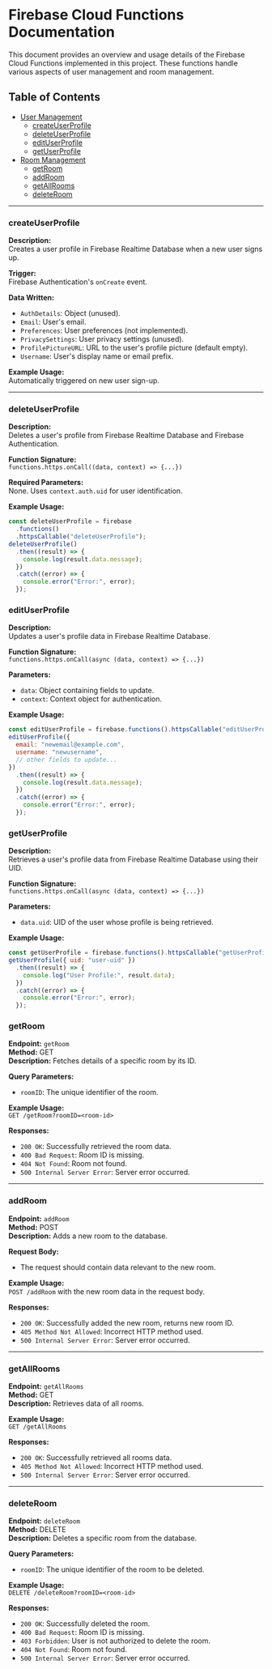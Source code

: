 # Firebase Cloud Functions Documentation

This document provides an overview and usage details of the Firebase Cloud Functions implemented in this project. These functions handle various aspects of user management and room management.

## Table of Contents

- [User Management](#user-management)
  - [createUserProfile](#createuserprofile)
  - [deleteUserProfile](#deleteuserprofile)
  - [editUserProfile](#edituserprofile)
  - [getUserProfile](#getuserprofile)
- [Room Management](#room-management)
  - [getRoom](#getroom)
  - [addRoom](#addroom)
  - [getAllRooms](#getallrooms)
  - [deleteRoom](#deleteroom)

---

### createUserProfile

**Description:**  
Creates a user profile in Firebase Realtime Database when a new user signs up.

**Trigger:**  
Firebase Authentication's `onCreate` event.

**Data Written:**

- `AuthDetails`: Object (unused).
- `Email`: User's email.
- `Preferences`: User preferences (not implemented).
- `PrivacySettings`: User privacy settings (unused).
- `ProfilePictureURL`: URL to the user's profile picture (default empty).
- `Username`: User's display name or email prefix.

**Example Usage:**  
Automatically triggered on new user sign-up.

---

### deleteUserProfile

**Description:**  
Deletes a user's profile from Firebase Realtime Database and Firebase Authentication.

**Function Signature:**  
`functions.https.onCall((data, context) => {...})`

**Required Parameters:**  
None. Uses `context.auth.uid` for user identification.

**Example Usage:**

```javascript
const deleteUserProfile = firebase
  .functions()
  .httpsCallable("deleteUserProfile");
deleteUserProfile()
  .then((result) => {
    console.log(result.data.message);
  })
  .catch((error) => {
    console.error("Error:", error);
  });
```

### editUserProfile

**Description:**  
Updates a user's profile data in Firebase Realtime Database.

**Function Signature:**  
`functions.https.onCall(async (data, context) => {...})`

**Parameters:**

- `data`: Object containing fields to update.
- `context`: Context object for authentication.

**Example Usage:**

```javascript
const editUserProfile = firebase.functions().httpsCallable("editUserProfile");
editUserProfile({
  email: "newemail@example.com",
  username: "newusername",
  // other fields to update...
})
  .then((result) => {
    console.log(result.data.message);
  })
  .catch((error) => {
    console.error("Error:", error);
  });
```

### getUserProfile

**Description:**  
Retrieves a user's profile data from Firebase Realtime Database using their UID.

**Function Signature:**  
`functions.https.onCall(async (data, context) => {...})`

**Parameters:**

- `data.uid`: UID of the user whose profile is being retrieved.

**Example Usage:**

```javascript
const getUserProfile = firebase.functions().httpsCallable("getUserProfile");
getUserProfile({ uid: "user-uid" })
  .then((result) => {
    console.log("User Profile:", result.data);
  })
  .catch((error) => {
    console.error("Error:", error);
  });
```

### getRoom

**Endpoint:** `getRoom`  
**Method:** GET  
**Description:** Fetches details of a specific room by its ID.

**Query Parameters:**

- `roomID`: The unique identifier of the room.

**Example Usage:**  
`GET /getRoom?roomID=<room-id>`

**Responses:**

- `200 OK`: Successfully retrieved the room data.
- `400 Bad Request`: Room ID is missing.
- `404 Not Found`: Room not found.
- `500 Internal Server Error`: Server error occurred.

---

### addRoom

**Endpoint:** `addRoom`  
**Method:** POST  
**Description:** Adds a new room to the database.

**Request Body:**

- The request should contain data relevant to the new room.

**Example Usage:**  
`POST /addRoom` with the new room data in the request body.

**Responses:**

- `200 OK`: Successfully added the new room, returns new room ID.
- `405 Method Not Allowed`: Incorrect HTTP method used.
- `500 Internal Server Error`: Server error occurred.

---

### getAllRooms

**Endpoint:** `getAllRooms`  
**Method:** GET  
**Description:** Retrieves data of all rooms.

**Example Usage:**  
`GET /getAllRooms`

**Responses:**

- `200 OK`: Successfully retrieved all rooms data.
- `405 Method Not Allowed`: Incorrect HTTP method used.
- `500 Internal Server Error`: Server error occurred.

---

### deleteRoom

**Endpoint:** `deleteRoom`  
**Method:** DELETE  
**Description:** Deletes a specific room from the database.

**Query Parameters:**

- `roomID`: The unique identifier of the room to be deleted.

**Example Usage:**  
`DELETE /deleteRoom?roomID=<room-id>`

**Responses:**

- `200 OK`: Successfully deleted the room.
- `400 Bad Request`: Room ID is missing.
- `403 Forbidden`: User is not authorized to delete the room.
- `404 Not Found`: Room not found.
- `500 Internal Server Error`: Server error occurred.
